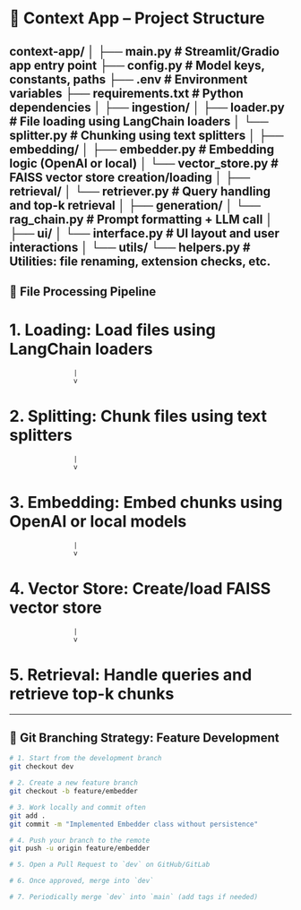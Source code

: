# 📁 Context App – Project Structure

context-app/
│
├── main.py                  # Streamlit/Gradio app entry point
├── config.py                # Model keys, constants, paths
├── .env                     # Environment variables
├── requirements.txt         # Python dependencies
│
├── ingestion/
│   ├── loader.py            # File loading using LangChain loaders
│   └── splitter.py          # Chunking using text splitters
│
├── embedding/
│   ├── embedder.py          # Embedding logic (OpenAI or local)
│   └── vector_store.py      # FAISS vector store creation/loading
│
├── retrieval/
│   └── retriever.py         # Query handling and top-k retrieval
│
├── generation/
│   └── rag_chain.py         # Prompt formatting + LLM call
│
├── ui/
│   └── interface.py         # UI layout and user interactions
│
└── utils/
└── helpers.py           # Utilities: file renaming, extension checks, etc.
---

## 🔁 File Processing Pipeline
# 1. Loading: Load files using LangChain loaders
                    |
                    v
# 2. Splitting: Chunk files using text splitters
                    |
                    v
# 3. Embedding: Embed chunks using OpenAI or local models
                    |
                    v
# 4. Vector Store: Create/load FAISS vector store
                    |
                    v
# 5. Retrieval: Handle queries and retrieve top-k chunks



---

## 🌱 Git Branching Strategy: Feature Development

```bash
# 1. Start from the development branch
git checkout dev

# 2. Create a new feature branch
git checkout -b feature/embedder

# 3. Work locally and commit often
git add .
git commit -m "Implemented Embedder class without persistence"

# 4. Push your branch to the remote
git push -u origin feature/embedder

# 5. Open a Pull Request to `dev` on GitHub/GitLab

# 6. Once approved, merge into `dev`

# 7. Periodically merge `dev` into `main` (add tags if needed)